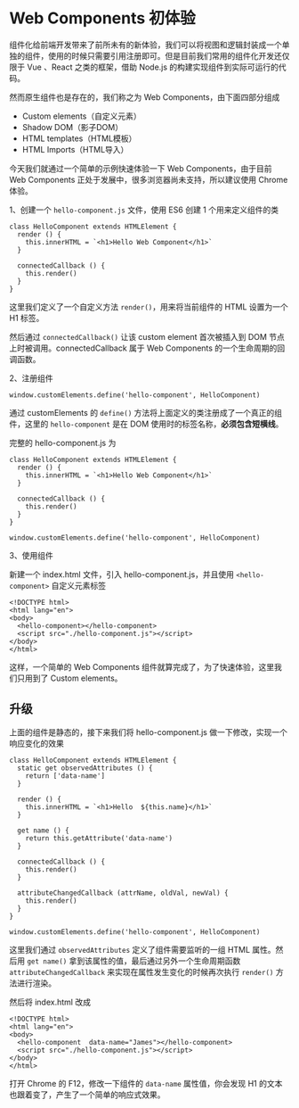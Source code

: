 # Web Components 初体验

组件化给前端开发带来了前所未有的新体验，我们可以将视图和逻辑封装成一个单独的组件，使用的时候只需要引用注册即可。但是目前我们常用的组件化开发还仅限于 Vue 、React 之类的框架，借助 Node.js 的构建实现组件到实际可运行的代码。

然而原生组件也是存在的，我们称之为 Web Components，由下面四部分组成

* Custom elements（自定义元素）
* Shadow DOM（影子DOM）
* HTML templates（HTML模板）
* HTML Imports（HTML导入）

今天我们就通过一个简单的示例快速体验一下 Web Components，由于目前 Web Components 正处于发展中，很多浏览器尚未支持，所以建议使用 Chrome 体验。

1、创建一个 `hello-component.js` 文件，使用 ES6 创建 1 个用来定义组件的类

```
class HelloComponent extends HTMLElement {
  render () {
    this.innerHTML = `<h1>Hello Web Component</h1>`
  }

  connectedCallback () {
    this.render()
  }
}
```

这里我们定义了一个自定义方法 `render()`，用来将当前组件的 HTML 设置为一个 H1 标签。

然后通过 `connectedCallback()` 让该 custom element 首次被插入到 DOM 节点上时被调用。connectedCallback 属于 Web Components 的一个生命周期的回调函数。

2、注册组件

```
window.customElements.define('hello-component', HelloComponent)
```

通过 customElements 的 `define()` 方法将上面定义的类注册成了一个真正的组件，这里的 `hello-component` 是在 DOM 使用时的标签名称，**必须包含短横线**。

完整的 hello-component.js 为

```
class HelloComponent extends HTMLElement {
  render () {
    this.innerHTML = `<h1>Hello Web Component</h1>`
  }

  connectedCallback () {
    this.render()
  }
}

window.customElements.define('hello-component', HelloComponent)
```

3、使用组件

新建一个 index.html 文件，引入 hello-component.js，并且使用 `<hello-component>` 自定义元素标签

```
<!DOCTYPE html>
<html lang="en">
<body>
  <hello-component></hello-component>
  <script src="./hello-component.js"></script>
</body>
</html>
```

这样，一个简单的 Web Components 组件就算完成了，为了快速体验，这里我们只用到了 Custom elements。

## 升级

上面的组件是静态的，接下来我们将 hello-component.js 做一下修改，实现一个响应变化的效果

```
class HelloComponent extends HTMLElement {
  static get observedAttributes () {
    return ['data-name']
  }

  render () {
    this.innerHTML = `<h1>Hello  ${this.name}</h1>`
  }

  get name () {
    return this.getAttribute('data-name')
  }

  connectedCallback () {
    this.render()
  }

  attributeChangedCallback (attrName, oldVal, newVal) {
    this.render()
  }
}

window.customElements.define('hello-component', HelloComponent)
```

这里我们通过 `observedAttributes` 定义了组件需要监听的一组 HTML 属性。然后用 `get name()` 拿到该属性的值，最后通过另外一个生命周期函数 `attributeChangedCallback` 来实现在属性发生变化的时候再次执行 `render()` 方法进行渲染。

然后将 index.html 改成

```
<!DOCTYPE html>
<html lang="en">
<body>
  <hello-component  data-name="James"></hello-component>
  <script src="./hello-component.js"></script>
</body>
</html>
```

打开 Chrome 的 F12，修改一下组件的 `data-name` 属性值，你会发现 H1 的文本也跟着变了，产生了一个简单的响应式效果。